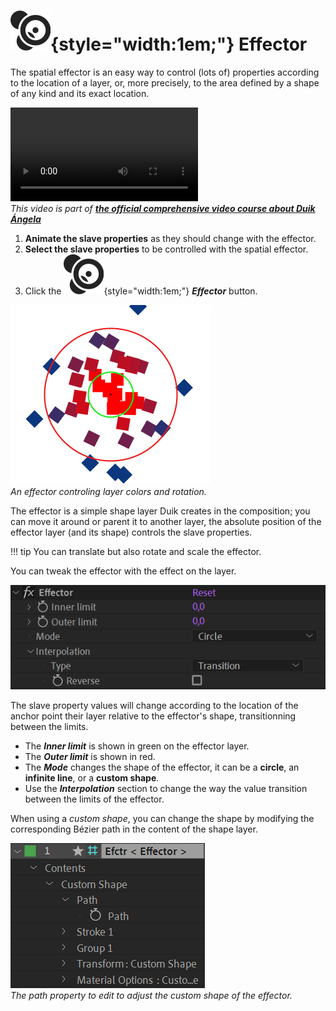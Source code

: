 # ![](../../img/duik/icons/effector.svg){style="width:1em;"} Effector

The spatial effector is an easy way to control (lots of) properties according to the location of a layer, or, more precisely, to the area defined by a shape of any kind and its exact location.

![RXLAB_VIDEO](https://rxlaboratory.org/wp-content/uploads/rx-videos/Duik17_G01B_Connector2__EN_720.mp4)  
*This video is part of [__the official comprehensive video course about Duik Ángela__](https://rxlaboratory.org/product/the-official-comprehensive-video-course-about-duik-angela/)*

1. **Animate the slave properties** as they should change with the effector.
2. **Select the slave properties** to be controlled with the spatial effector.
3. Click the ![](../../img/duik/icons/effector.svg){style="width:1em;"} ***Effector*** button.

![](../../img/duik/automation/effector_00000.png)  
*An effector controling layer colors and rotation.*

The effector is a simple shape layer Duik creates in the composition; you can move it around or parent it to another layer, the absolute position of the effector layer (and its shape) controls the slave properties.

!!! tip
    You can translate but also rotate and scale the effector.

You can tweak the effector with the effect on the layer.

![](../../img/duik/automation/effector-effect.png)

The slave property values will change according to the location of the anchor point their layer relative to the effector's shape, transitionning between the limits.

- The ***Inner limit*** is shown in green on the effector layer.
- The ***Outer limit*** is shown in red.
- The ***Mode*** changes the shape of the effector, it can be a **circle**, an **infinite line**, or a **custom shape**.
- Use the ***Interpolation*** section to change the way the value transition between the limits of the effector.

When using a *custom shape*, you can change the shape by modifying the corresponding Bézier path in the content of the shape layer.

![](../../img/duik/automation/effector-content.png)  
*The path property to edit to adjust the custom shape of the effector.*